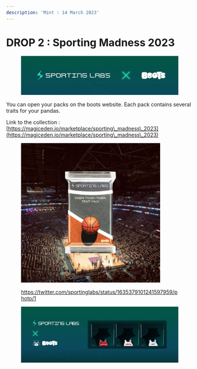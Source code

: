 ```yaml
---
description: 'Mint : 14 March 2023'
---
```


# DROP 2 : Sporting Madness 2023

<figure><img src="../../.gitbook/assets/image (9).png" alt=""><figcaption></figcaption></figure>

You can open your packs on the boots website. Each pack contains several traits for your pandas.

Link to the collection : [https://magiceden.io/marketplace/sporting\_madness\_2023](https://magiceden.io/marketplace/sporting\_madness\_2023)

<figure><img src="../../.gitbook/assets/image (8).png" alt="" width="375"><figcaption><p><a href="https://twitter.com/sportinglabs/status/1635379101241597959/photo/1">https://twitter.com/sportinglabs/status/1635379101241597959/photo/1</a></p></figcaption></figure>

<figure><img src="../../.gitbook/assets/image (10).png" alt=""><figcaption></figcaption></figure>
